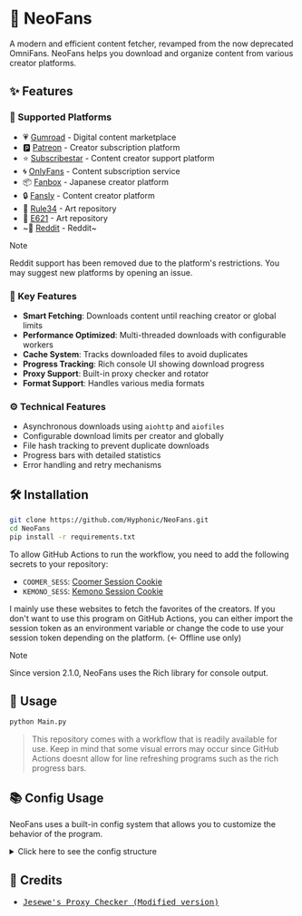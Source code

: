 # 🌟 NeoFans

A modern and efficient content fetcher, revamped from the now deprecated OmniFans. NeoFans helps you download and organize content from various creator platforms.

## ✨ Features

### 🎯 Supported Platforms

- 💗 [Gumroad](https://gumroad.com/) - Digital content marketplace
- 🅿️ [Patreon](https://www.patreon.com/) - Creator subscription platform  
- ⭐ [Subscribestar](https://www.subscribestar.com/) - Content creator support platform
- 🌀 [OnlyFans](https://onlyfans.com/) - Content subscription service
- 📦 [Fanbox](https://fanbox.cc/) - Japanese creator platform
- 🔒 [Fansly](https://fansly.com/) - Content creator platform
- 🎨 [Rule34](https://rule34.xxx/) - Art repository
- 🐾 [E621](https://e621.net/) - Art repository
- ~🔮 [Reddit](https://reddit.com/) - Reddit~

> [!NOTE]
> Reddit support has been removed due to the platform's restrictions. You may suggest new platforms by opening an issue.

### 🚀 Key Features

- **Smart Fetching**: Downloads content until reaching creator or global limits
- **Performance Optimized**: Multi-threaded downloads with configurable workers
- **Cache System**: Tracks downloaded files to avoid duplicates
- **Progress Tracking**: Rich console UI showing download progress
- **Proxy Support**: Built-in proxy checker and rotator
- **Format Support**: Handles various media formats

### ⚙️ Technical Features

- Asynchronous downloads using `aiohttp` and `aiofiles`
- Configurable download limits per creator and globally
- File hash tracking to prevent duplicate downloads
- Progress bars with detailed statistics
- Error handling and retry mechanisms

## 🛠️ Installation

```bash
git clone https://github.com/Hyphonic/NeoFans.git
cd NeoFans
pip install -r requirements.txt
```

To allow GitHub Actions to run the workflow, you need to add the following secrets to your repository:

- `COOMER_SESS`: [Coomer Session Cookie](https://coomer.su/)
- `KEMONO_SESS`: [Kemono Session Cookie](https://kemono.su/)

I mainly use these websites to fetch the favorites of the creators. If you don't want to use this program on GitHub Actions, you can either import the session token as an environment variable or change the code to use your session token depending on the platform. (<- Offline use only)

> [!NOTE]
> Since version 2.1.0, NeoFans uses the Rich library for console output.

## 🚀 Usage

```bash
python Main.py
```

> This repository comes with a workflow that is readily available for use. Keep in mind that some visual errors may occur since GitHub Actions doesnt allow for line refreshing programs such as the rich progress bars.

## 📚 Config Usage

NeoFans uses a built-in config system that allows you to customize the behavior of the program.
<details>
  <summary>Click here to see the config structure</summary>

```json
[
  {
    "platform": {
      "creator_limit": 1000,
      "ids": [],
      "names": [],
      "directory_names": []
    },
    "directory_names": {
      "platform": "🎨 Platform Name"
    },
    "platform_names": {
      "platform": "[rich color]Platform Name[/rich color]"
    },
    "threads": {
      "max_workers": 32
    },
    "enabled_platforms": {
      "platform": true
    },
    "global_limit": 500,
    "dry_run": false,
    "platform_limit_debug": 1
  }
]
```

</details>

## 📝 Credits

- <kbd>[Jesewe's Proxy Checker (Modified version)](https://github.com/Jesewe/proxy-checker)</kbd>
